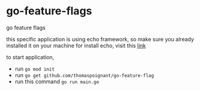 # go-feature-flags
go feature flags

this specific application is using echo framework, so make sure you already installed it on your machine
for install echo, visit this [link](https://github.com/labstack/echo)

to start application, 
- run `go mod init`
- run `go get github.com/thomaspoignant/go-feature-flag`
- run this command `go run main.go`